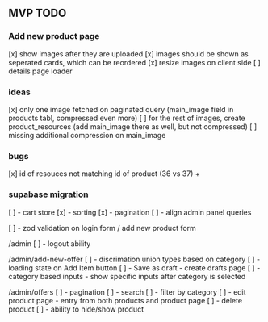 ## MVP TODO

### Add new product page
[x] show images after they are uploaded
[x] images should be shown as seperated cards, which can be reordered
[x] resize images on client side
[ ] details page loader


### ideas
[x] only one image fetched on paginated query (main_image field in products tabl, compressed even more) 
[ ] for the rest of images, create product_resources (add main_image there as well, but not compressed) 
[ ]  missing additional compression on main_image


### bugs
[x] id of resouces not matching id of product (36 vs 37) +


### supabase migration
[ ] - cart store
[x] - sorting
[x] - pagination
[ ] - align admin panel queries 


[ ] - zod validation on login form / add new product form

/admin
[ ] - logout ability

/admin/add-new-offer
[ ] - discrimation union types based on category
[ ] - loading state on Add Item button
[ ] - Save as draft - create drafts page
[ ] - category based inputs - show specific inputs after category is selected

/admin/offers
[ ] - pagination
[ ] - search 
[ ] - filter by category
[ ] - edit product page - entry from both products and product page
[ ] - delete product
[ ] - ability to hide/show product
